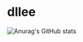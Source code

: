 # dllee
![Anurag's GitHub stats](https://github-readme-stats.vercel.app/api?username=dllee&show_icons=true&theme=radical)
